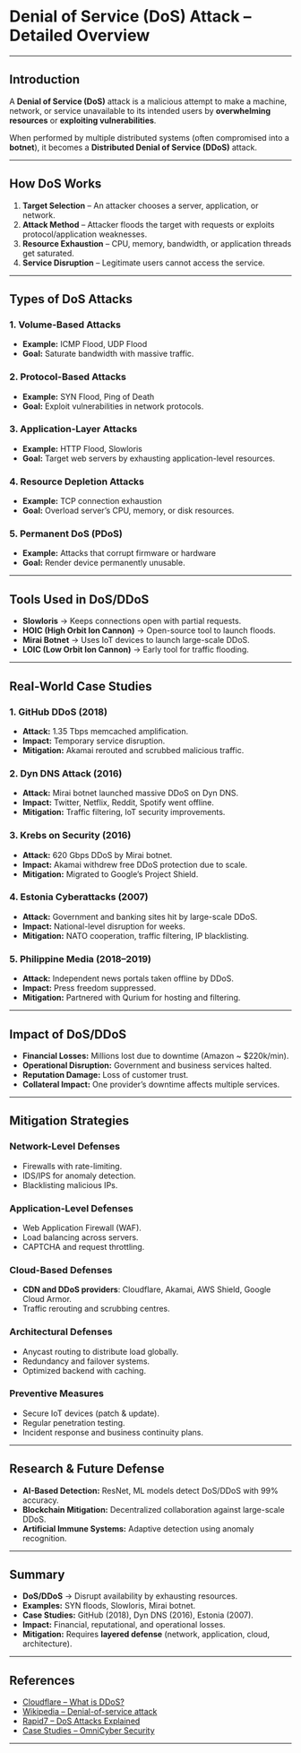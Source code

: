 # Denial of Service (DoS) Attack – Detailed Overview

---

## Introduction

A **Denial of Service (DoS)** attack is a malicious attempt to make a machine, network, or service unavailable to its intended users by **overwhelming resources** or **exploiting vulnerabilities**.  

When performed by multiple distributed systems (often compromised into a **botnet**), it becomes a **Distributed Denial of Service (DDoS)** attack.  

---

## How DoS Works

1. **Target Selection** – An attacker chooses a server, application, or network.  
2. **Attack Method** – Attacker floods the target with requests or exploits protocol/application weaknesses.  
3. **Resource Exhaustion** – CPU, memory, bandwidth, or application threads get saturated.  
4. **Service Disruption** – Legitimate users cannot access the service.  

---

## Types of DoS Attacks

### 1. Volume-Based Attacks
- **Example:** ICMP Flood, UDP Flood  
- **Goal:** Saturate bandwidth with massive traffic.  

### 2. Protocol-Based Attacks
- **Example:** SYN Flood, Ping of Death  
- **Goal:** Exploit vulnerabilities in network protocols.  

### 3. Application-Layer Attacks
- **Example:** HTTP Flood, Slowloris  
- **Goal:** Target web servers by exhausting application-level resources.  

### 4. Resource Depletion Attacks
- **Example:** TCP connection exhaustion  
- **Goal:** Overload server’s CPU, memory, or disk resources.  

### 5. Permanent DoS (PDoS)
- **Example:** Attacks that corrupt firmware or hardware  
- **Goal:** Render device permanently unusable.  

---

## Tools Used in DoS/DDoS

- **Slowloris** → Keeps connections open with partial requests.  
- **HOIC (High Orbit Ion Cannon)** → Open-source tool to launch floods.  
- **Mirai Botnet** → Uses IoT devices to launch large-scale DDoS.  
- **LOIC (Low Orbit Ion Cannon)** → Early tool for traffic flooding.  

---

## Real-World Case Studies

### 1. GitHub DDoS (2018)
- **Attack:** 1.35 Tbps memcached amplification.  
- **Impact:** Temporary service disruption.  
- **Mitigation:** Akamai rerouted and scrubbed malicious traffic.  

### 2. Dyn DNS Attack (2016)
- **Attack:** Mirai botnet launched massive DDoS on Dyn DNS.  
- **Impact:** Twitter, Netflix, Reddit, Spotify went offline.  
- **Mitigation:** Traffic filtering, IoT security improvements.  

### 3. Krebs on Security (2016)
- **Attack:** 620 Gbps DDoS by Mirai botnet.  
- **Impact:** Akamai withdrew free DDoS protection due to scale.  
- **Mitigation:** Migrated to Google’s Project Shield.  

### 4. Estonia Cyberattacks (2007)
- **Attack:** Government and banking sites hit by large-scale DDoS.  
- **Impact:** National-level disruption for weeks.  
- **Mitigation:** NATO cooperation, traffic filtering, IP blacklisting.  

### 5. Philippine Media (2018–2019)
- **Attack:** Independent news portals taken offline by DDoS.  
- **Impact:** Press freedom suppressed.  
- **Mitigation:** Partnered with Qurium for hosting and filtering.  

---

## Impact of DoS/DDoS

-  **Financial Losses:** Millions lost due to downtime (Amazon ~ $220k/min).  
-  **Operational Disruption:** Government and business services halted.  
-  **Reputation Damage:** Loss of customer trust.  
-  **Collateral Impact:** One provider’s downtime affects multiple services.  

---

## Mitigation Strategies

### Network-Level Defenses
- Firewalls with rate-limiting.  
- IDS/IPS for anomaly detection.  
- Blacklisting malicious IPs.  

### Application-Level Defenses
- Web Application Firewall (WAF).  
- Load balancing across servers.  
- CAPTCHA and request throttling.  

### Cloud-Based Defenses
- **CDN and DDoS providers**: Cloudflare, Akamai, AWS Shield, Google Cloud Armor.  
- Traffic rerouting and scrubbing centres.  

### Architectural Defenses
- Anycast routing to distribute load globally.  
- Redundancy and failover systems.  
- Optimized backend with caching.  

### Preventive Measures
- Secure IoT devices (patch & update).  
- Regular penetration testing.  
- Incident response and business continuity plans.  

---

## Research & Future Defense

- **AI-Based Detection:** ResNet, ML models detect DoS/DDoS with 99% accuracy.  
- **Blockchain Mitigation:** Decentralized collaboration against large-scale DDoS.  
- **Artificial Immune Systems:** Adaptive detection using anomaly recognition.  

---

## Summary

- **DoS/DDoS** → Disrupt availability by exhausting resources.  
- **Examples:** SYN floods, Slowloris, Mirai botnet.  
- **Case Studies:** GitHub (2018), Dyn DNS (2016), Estonia (2007).  
- **Impact:** Financial, reputational, and operational losses.  
- **Mitigation:** Requires **layered defense** (network, application, cloud, architecture).  

---

## References

- [Cloudflare – What is DDoS?](https://www.cloudflare.com/learning/ddos/what-is-a-ddos-attack/)  
- [Wikipedia – Denial-of-service attack](https://en.wikipedia.org/wiki/Denial-of-service_attack)  
- [Rapid7 – DoS Attacks Explained](https://www.rapid7.com/fundamentals/denial-of-service-attacks/)  
- [Case Studies – OmniCyber Security](https://www.omnicybersecurity.com/case_studies/case-study-denial-of-service-attacks/)  

---
